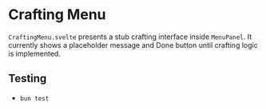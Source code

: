 # Crafting Menu

`CraftingMenu.svelte` presents a stub crafting interface inside `MenuPanel`.
It currently shows a placeholder message and Done button until crafting logic
is implemented.

## Testing
- `bun test`
